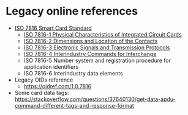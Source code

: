 # Legacy online references

* [ISO 7816 Smart Card Standard](https://cardwerk.com/iso-7816-smart-card-standard/)
    * [ISO 7816-1 Physical Characteristics of Integrated Circuit Cards](https://cardwerk.com/iso-7816-part-1)
    * [ISO 7816-2 Dimensions and Location of the Contacts](https://cardwerk.com/iso-7816-part-2)
    * [ISO 7816-3 Electronic Signals and Transmission Protocols](https://cardwerk.com/iso-7816-part-3)
    * [ISO 7816-4 Interindustry Commands for Interchange](https://cardwerk.com/iso-7816-part-4)
    * ISO 7816-5 Number system and registration procedure for application identifiers
    * ISO 7816-6 Interindustry data elements
* Legacy OIDs reference
    * <https://oidref.com/1.0.7816>
* Some card data tags: <https://stackoverflow.com/questions/37640130/get-data-apdu-command-different-tags-and-response-format> 
